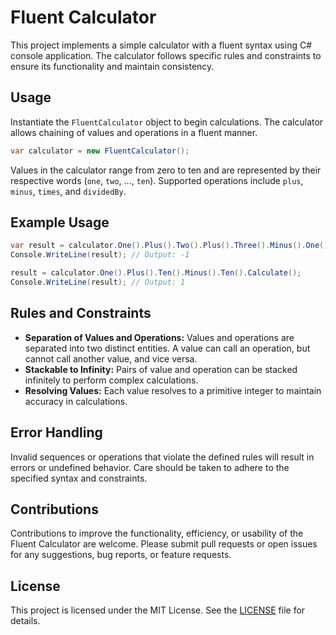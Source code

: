 # Fluent Calculator

This project implements a simple calculator with a fluent syntax using C# console application. The calculator follows specific rules and constraints to ensure its functionality and maintain consistency.

## Usage

Instantiate the `FluentCalculator` object to begin calculations. The calculator allows chaining of values and operations in a fluent manner.

```csharp
var calculator = new FluentCalculator();
```

Values in the calculator range from zero to ten and are represented by their respective words (`one`, `two`, ..., `ten`). Supported operations include `plus`, `minus`, `times`, and `dividedBy`.

## Example Usage

```csharp
var result = calculator.One().Plus().Two().Plus().Three().Minus().One().Minus().Two().Minus().Four().Calculate();
Console.WriteLine(result); // Output: -1

result = calculator.One().Plus().Ten().Minus().Ten().Calculate();
Console.WriteLine(result); // Output: 1
```

## Rules and Constraints

- **Separation of Values and Operations:** Values and operations are separated into two distinct entities. A value can call an operation, but cannot call another value, and vice versa.
- **Stackable to Infinity:** Pairs of value and operation can be stacked infinitely to perform complex calculations.
- **Resolving Values:** Each value resolves to a primitive integer to maintain accuracy in calculations.

## Error Handling

Invalid sequences or operations that violate the defined rules will result in errors or undefined behavior. Care should be taken to adhere to the specified syntax and constraints.

## Contributions

Contributions to improve the functionality, efficiency, or usability of the Fluent Calculator are welcome. Please submit pull requests or open issues for any suggestions, bug reports, or feature requests.

## License

This project is licensed under the MIT License. See the [LICENSE](LICENSE) file for details.
